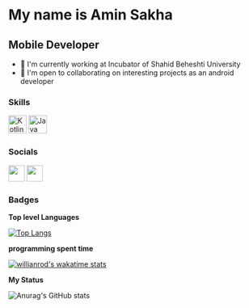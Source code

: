 My name is Amin Sakha
===============================

Mobile Developer
-----------------------------

*   🚀  I'm currently working at Incubator of Shahid Beheshti University
*   🤝  I'm open to collaborating on interesting projects as an android developer
                  
### Skills
<p align="left">
  <a href="https://kotlinlang.org/" target="_blank" rel="noreferrer"><img src="https://raw.githubusercontent.com/danielcranney/readme-generator/main/public/icons/skills/kotlin-colored.svg" width="36" height="36" alt="Kotlin" /></a>
    <a href="https://java.com/" target="_blank" rel="noreferrer"><img src="https://raw.githubusercontent.com/danielcranney/readme-generator/main/public/icons/skills/java-colored.svg" width="36" height="36" alt="Java" /></a>
</p>
                    
### Socials
                  
<p align="left">
    <a href="https://www.instagram.com/_aminmas" target="_blank" rel="noreferrer"><img src="https://raw.githubusercontent.com/danielcranney/readme-generator/main/public/icons/socials/instagram.svg" width="32" height="32" /></a>
  <a href="https://www.linkedin.com/in/aminsakha" target="_blank" rel="noreferrer"><img src="https://raw.githubusercontent.com/danielcranney/readme-generator/main/public/icons/socials/linkedin.svg" width="32" height="32" /></a>

### Badges

<b>Top level Languages</b>

[![Top Langs](https://github-readme-stats.vercel.app/api/top-langs/?username=aminsakha&langs_count=4)](https://github.com/anuraghazra/github-readme-stats)

<b>programming spent time</b>

[![willianrod's wakatime stats](https://github-readme-stats.vercel.app/api/wakatime?username=aminsakha)](https://github.com/anuraghazra/github-readme-stats)
  
<b>My Status</b>

![Anurag's GitHub stats](https://github-readme-stats.vercel.app/api?username=aminsakha&show_icons=true&theme=radical)
